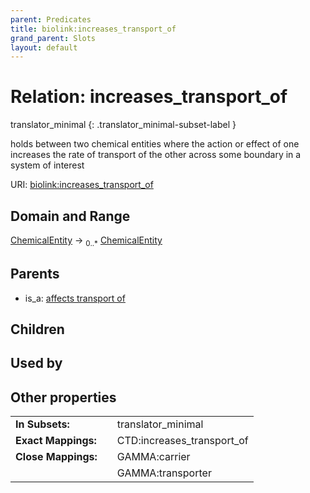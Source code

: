 ```yaml
---
parent: Predicates
title: biolink:increases_transport_of
grand_parent: Slots
layout: default
---
```


# Relation: increases_transport_of

translator_minimal
{: .translator_minimal-subset-label }


holds between two chemical entities where the action or effect of one increases the rate of transport of the other across some boundary in a system of interest

URI: [biolink:increases_transport_of](https://w3id.org/biolink/vocab/increases_transport_of)

## Domain and Range

[ChemicalEntity](ChemicalEntity.md) ->  <sub>0..*</sub> [ChemicalEntity](ChemicalEntity.md)

## Parents

 *  is_a: [affects transport of](affects_transport_of.md)

## Children


## Used by


## Other properties

|  |  |  |
| --- | --- | --- |
| **In Subsets:** | | translator_minimal |
| **Exact Mappings:** | | CTD:increases_transport_of |
| **Close Mappings:** | | GAMMA:carrier |
|  | | GAMMA:transporter |

